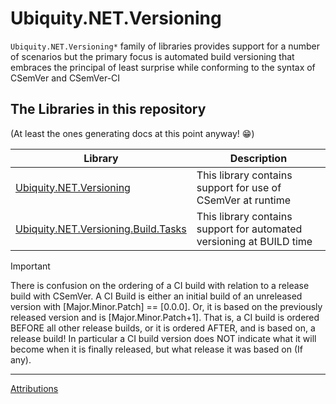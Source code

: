 # Ubiquity.NET.Versioning
`Ubiquity.NET.Versioning*` family of libraries provides support for a number of scenarios
but the primary focus is automated build versioning that embraces the principal of least surprise
while conforming to the syntax of CSemVer and CSemVer-CI

## The Libraries in this repository
(At least the ones generating docs at this point anyway! :grin:)

| Library | Description |
|---------|-------------|
| [Ubiquity.NET.Versioning](versioning-lib/index.md) | This library contains support for use of CSemVer at runtime |
| [Ubiquity.NET.Versioning.Build.Tasks](build-tasks/index.md) | This library contains support for automated versioning at BUILD time |

>[!IMPORTANT]
> There is confusion on the ordering of a CI build with relation to a release build with
> CSemVer. A CI Build is either an initial build of an unreleased version with
> [Major.Minor.Patch] == [0.0.0]. Or, it is based on the previously released version and is
> [Major.Minor.Patch+1]. That is, a CI build is ordered BEFORE all other release builds, or it
> is ordered AFTER, and is based on, a release build! In particular a CI build version does NOT
> indicate what it will become when it is finally released, but what release it was based on
> (If any).

---
[Attributions](Attributions.md)

